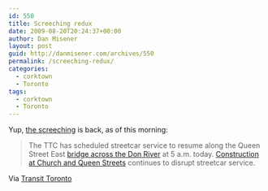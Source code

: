 ```yaml
---
id: 550
title: Screeching redux
date: 2009-08-20T20:24:37+00:00
author: Dan Misener
layout: post
guid: http://danmisener.com/archives/550
permalink: /screeching-redux/
categories:
  - corktown
  - Toronto
tags:
  - corktown
  - Toronto
---
```

Yup, [the screeching](http://misener.org/archives/520) is back, as of this morning:

> The TTC has scheduled streetcar service to resume along the Queen Street East [bridge across the Don River](http://transit.toronto.on.ca/archives/weblog/2009/08/06-don_river_.shtml) at 5 a.m. today. [Construction at Church and Queen Streets](http://transit.toronto.on.ca/archives/weblog/2009/07/13-church_que.shtml) continues to disrupt streetcar service.

Via [Transit Toronto](http://transit.toronto.on.ca/archives/weblog/2009/08/20-calendar_s.shtml)